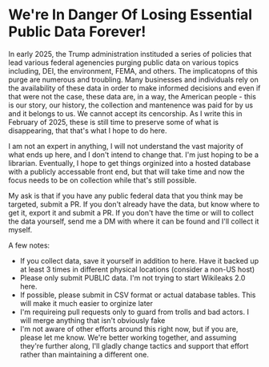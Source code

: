 # We're In Danger Of Losing Essential Public Data Forever!

In early 2025, the Trump administration instituded a series of policies that lead various federal agenencies purging public data on various topics including, DEI, the environment, FEMA, and others. The implicatopns of this purge are numerous and troubling. Many businesses and individuals rely on the availability of these data in order to make informed decisions and even if that were not the case, these data are, in a way, the American people - this is our story, our history, the collection and mantenence was paid for by us and it belongs to us. We cannot accept its cencorship. As I write this in February of 2025, these is still time to preserve some of what is disappearing, that that's what I hope to do here.

I am not an expert in anything, I will not understand the vast majority of what ends up here, and I don't intend to change that. I'm just hoping to be a librarian. Eventually, I hope to get things orginized into a hosted database with a publicly accessable front end, but that will take time and now the focus needs to be on collection while that's still possible.

My ask is that if you have any public federal data that you think may be targeted, submit a PR. If you don't already have the data, but know where to get it, export it and submit a PR. If you don't have the time or will to collect the data yourself, send me a DM with where it can be found and I'll collect it myself.

A few notes:
- If you collect data, save it yourself in addition to here. Have it backed up at least 3 times in different physical locations (consider a non-US host)
- Please only submit PUBLIC data. I'm not trying to start Wikileaks 2.0 here.
- If possible, please submit in CSV format or actual database tables. This will make it much easier to orginize later
- I'm requireing pull requests only to guard from trolls and bad actors. I will merge anything that isn't obviously fake
- I'm not aware of other efforts around this right now, but if you are, please let me know. We're better working together, and assuming they're further along, I'll gladly change tactics and support that effort rather than maintaining a different one.
